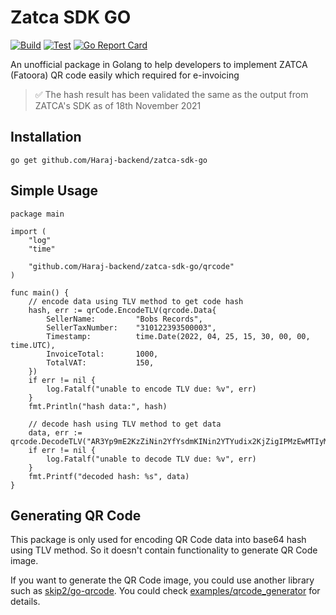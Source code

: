 # Zatca SDK GO

[![Build](https://github.com/Haraj-backend/zatca-sdk-go/actions/workflows/build.yml/badge.svg)](https://github.com/Haraj-backend/zatca-sdk-go/actions/workflows/build.yml)
[![Test](https://github.com/Haraj-backend/zatca-sdk-go/actions/workflows/test.yml/badge.svg)](https://github.com/Haraj-backend/zatca-sdk-go/actions/workflows/test.yml)
[![Go Report Card](https://goreportcard.com/badge/github.com/Haraj-backend/zatca-sdk-go)](https://goreportcard.com/report/github.com/Haraj-backend/zatca-sdk-go)

An unofficial package in Golang to help developers to implement ZATCA (Fatoora) QR code easily which required for e-invoicing

> ✅ The hash result has been validated the same as the output from ZATCA's SDK as of 18th November 2021

## Installation

```
go get github.com/Haraj-backend/zatca-sdk-go
```

## Simple Usage

```golang
package main

import (
	"log"
	"time"

	"github.com/Haraj-backend/zatca-sdk-go/qrcode"
)

func main() {
	// encode data using TLV method to get code hash
	hash, err := qrCode.EncodeTLV(qrcode.Data{
		SellerName:   		"Bobs Records",
		SellerTaxNumber:    "310122393500003",
		Timestamp:    		time.Date(2022, 04, 25, 15, 30, 00, 00, time.UTC),
		InvoiceTotal: 		1000,
		TotalVAT:     		150,
	})
	if err != nil {
		log.Fatalf("unable to encode TLV due: %v", err)
	}
	fmt.Println("hash data:", hash)

	// decode hash using TLV method to get data
	data, err := qrcode.DecodeTLV("AR3Yp9mE2KzZiNin2YfYsdmKINin2YTYudix2KjZigIPMzEwMTIyMzkzNTAwMDAzAxQyMDIyLTA0LTI1VDE1OjMwOjAwWgQHMTAwMC4wMAUGMTUwLjAw")
	if err != nil {
		log.Fatalf("unable to decode TLV due: %v", err)
	}
	fmt.Printf("decoded hash: %s", data)
}
```

## Generating QR Code

This package is only used for encoding QR Code data into base64 hash using TLV method. So it doesn't contain functionality to generate QR Code image.

If you want to generate the QR Code image, you could use another library such as [skip2/go-qrcode](https://github.com/skip2/go-qrcode). You could check [examples/qrcode_generator](./examples/qrcode_generator) for details.
